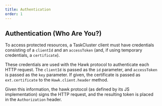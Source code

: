 ```yaml
---
title: Authentication
order: 1
---
```


Authentication (Who Are You?)
-----------------------------

To access protected resources, a TaskCluster client must have credentials
consisting of a `clientId` and an `accessToken` (and, if using temporary
credentials, a `certificate`).

These credentials are used with the Hawk protocol to authenticate each HTTP
request.  The `clientId` is passed as the `id` parameter, and `accessToken` is
passed as the `key` parameter.  If given, the certificate is passed as
`ext.certificate` to the `Hawk.client.header` method.

Given this information, the hawk protocol (as defined by its JS implementation)
signs the HTTP request, and the resulting token is placed in the
`Authorization` header.
